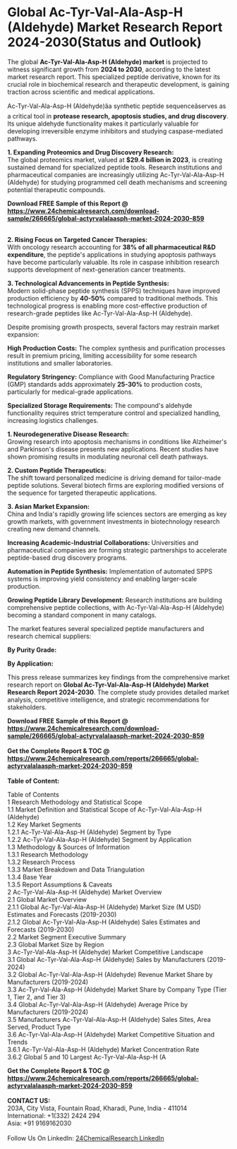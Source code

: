 <h1>Global Ac-Tyr-Val-Ala-Asp-H (Aldehyde) Market Research Report 2024-2030(Status and Outlook)</h1><p>The global <strong>Ac-Tyr-Val-Ala-Asp-H (Aldehyde) market</strong> is projected to witness significant growth from <strong>2024 to 2030</strong>, according to the latest market research report. This specialized peptide derivative, known for its crucial role in biochemical research and therapeutic development, is gaining traction across scientific and medical applications.</p><p>Ac-Tyr-Val-Ala-Asp-H (Aldehyde)âa synthetic peptide sequenceâserves as a critical tool in <strong>protease research, apoptosis studies, and drug discovery</strong>. Its unique aldehyde functionality makes it particularly valuable for developing irreversible enzyme inhibitors and studying caspase-mediated pathways.</p><p><strong>1. Expanding Proteomics and Drug Discovery Research:</strong><br>
The global proteomics market, valued at <strong>$29.4 billion in 2023</strong>, is creating sustained demand for specialized peptide tools. Research institutions and pharmaceutical companies are increasingly utilizing Ac-Tyr-Val-Ala-Asp-H (Aldehyde) for studying programmed cell death mechanisms and screening potential therapeutic compounds.</p><div><b>Download FREE Sample of this Report @ 
            <a href="https://www.24chemicalresearch.com/download-sample/266665/global-actyrvalalaasph-market-2024-2030-859">
            https://www.24chemicalresearch.com/download-sample/266665/global-actyrvalalaasph-market-2024-2030-859</a></b></div><br><p><strong>2. Rising Focus on Targeted Cancer Therapies:</strong><br>
With oncology research accounting for <strong>38% of all pharmaceutical R&amp;D expenditure</strong>, the peptide's applications in studying apoptosis pathways have become particularly valuable. Its role in caspase inhibition research supports development of next-generation cancer treatments.</p><p><strong>3. Technological Advancements in Peptide Synthesis:</strong><br>
Modern solid-phase peptide synthesis (SPPS) techniques have improved production efficiency by <strong>40-50%</strong> compared to traditional methods. This technological progress is enabling more cost-effective production of research-grade peptides like Ac-Tyr-Val-Ala-Asp-H (Aldehyde).</p><p>Despite promising growth prospects, several factors may restrain market expansion:</p><p><strong>High Production Costs:</strong> The complex synthesis and purification processes result in premium pricing, limiting accessibility for some research institutions and smaller laboratories.</p><p><strong>Regulatory Stringency:</strong> Compliance with Good Manufacturing Practice (GMP) standards adds approximately <strong>25-30%</strong> to production costs, particularly for medical-grade applications.</p><p><strong>Specialized Storage Requirements:</strong> The compound's aldehyde functionality requires strict temperature control and specialized handling, increasing logistics challenges.</p><p><strong>1. Neurodegenerative Disease Research:</strong><br>
Growing research into apoptosis mechanisms in conditions like Alzheimer's and Parkinson's disease presents new applications. Recent studies have shown promising results in modulating neuronal cell death pathways.</p><p><strong>2. Custom Peptide Therapeutics:</strong><br>
The shift toward personalized medicine is driving demand for tailor-made peptide solutions. Several biotech firms are exploring modified versions of the sequence for targeted therapeutic applications.</p><p><strong>3. Asian Market Expansion:</strong><br>
China and India's rapidly growing life sciences sectors are emerging as key growth markets, with government investments in biotechnology research creating new demand channels.</p><p><strong>Increasing Academic-Industrial Collaborations:</strong> Universities and pharmaceutical companies are forming strategic partnerships to accelerate peptide-based drug discovery programs.</p><p><strong>Automation in Peptide Synthesis:</strong> Implementation of automated SPPS systems is improving yield consistency and enabling larger-scale production.</p><p><strong>Growing Peptide Library Development:</strong> Research institutions are building comprehensive peptide collections, with Ac-Tyr-Val-Ala-Asp-H (Aldehyde) becoming a standard component in many catalogs.</p><p>The market features several specialized peptide manufacturers and research chemical suppliers:</p><p><strong>By Purity Grade:</strong></p><p><strong>By Application:</strong></p><p>This press release summarizes key findings from the comprehensive market research report on <strong>Global Ac-Tyr-Val-Ala-Asp-H (Aldehyde) Market Research Report 2024-2030</strong>. The complete study provides detailed market analysis, competitive intelligence, and strategic recommendations for stakeholders.</p><div><b>Download FREE Sample of this Report @ 
            <a href="https://www.24chemicalresearch.com/download-sample/266665/global-actyrvalalaasph-market-2024-2030-859">
            https://www.24chemicalresearch.com/download-sample/266665/global-actyrvalalaasph-market-2024-2030-859</a></b></div><br><div><b>Get the Complete Report & TOC @ 
            <a href="https://www.24chemicalresearch.com/reports/266665/global-actyrvalalaasph-market-2024-2030-859">
            https://www.24chemicalresearch.com/reports/266665/global-actyrvalalaasph-market-2024-2030-859</a></b></div><br>
            <b>Table of Content:</b><p>Table of Contents<br />
1 Research Methodology and Statistical Scope<br />
1.1 Market Definition and Statistical Scope of Ac-Tyr-Val-Ala-Asp-H (Aldehyde)<br />
1.2 Key Market Segments<br />
1.2.1 Ac-Tyr-Val-Ala-Asp-H (Aldehyde) Segment by Type<br />
1.2.2 Ac-Tyr-Val-Ala-Asp-H (Aldehyde) Segment by Application<br />
1.3 Methodology & Sources of Information<br />
1.3.1 Research Methodology<br />
1.3.2 Research Process<br />
1.3.3 Market Breakdown and Data Triangulation<br />
1.3.4 Base Year<br />
1.3.5 Report Assumptions & Caveats<br />
2 Ac-Tyr-Val-Ala-Asp-H (Aldehyde) Market Overview<br />
2.1 Global Market Overview<br />
2.1.1 Global Ac-Tyr-Val-Ala-Asp-H (Aldehyde) Market Size (M USD) Estimates and Forecasts (2019-2030)<br />
2.1.2 Global Ac-Tyr-Val-Ala-Asp-H (Aldehyde) Sales Estimates and Forecasts (2019-2030)<br />
2.2 Market Segment Executive Summary<br />
2.3 Global Market Size by Region<br />
3 Ac-Tyr-Val-Ala-Asp-H (Aldehyde) Market Competitive Landscape<br />
3.1 Global Ac-Tyr-Val-Ala-Asp-H (Aldehyde) Sales by Manufacturers (2019-2024)<br />
3.2 Global Ac-Tyr-Val-Ala-Asp-H (Aldehyde) Revenue Market Share by Manufacturers (2019-2024)<br />
3.3 Ac-Tyr-Val-Ala-Asp-H (Aldehyde) Market Share by Company Type (Tier 1, Tier 2, and Tier 3)<br />
3.4 Global Ac-Tyr-Val-Ala-Asp-H (Aldehyde) Average Price by Manufacturers (2019-2024)<br />
3.5 Manufacturers Ac-Tyr-Val-Ala-Asp-H (Aldehyde) Sales Sites, Area Served, Product Type<br />
3.6 Ac-Tyr-Val-Ala-Asp-H (Aldehyde) Market Competitive Situation and Trends<br />
3.6.1 Ac-Tyr-Val-Ala-Asp-H (Aldehyde) Market Concentration Rate<br />
3.6.2 Global 5 and 10 Largest Ac-Tyr-Val-Ala-Asp-H (A</p><div><b>Get the Complete Report & TOC @ 
            <a href="https://www.24chemicalresearch.com/reports/266665/global-actyrvalalaasph-market-2024-2030-859">
            https://www.24chemicalresearch.com/reports/266665/global-actyrvalalaasph-market-2024-2030-859</a></b></div><br><b>CONTACT US:</b><br>
            203A, City Vista, Fountain Road, Kharadi, Pune, India - 411014<br>
            International: +1(332) 2424 294<br>
            Asia: +91 9169162030 <br><br>
            Follow Us On LinkedIn: <a href="https://www.linkedin.com/company/24chemicalresearch/">24ChemicalResearch LinkedIn</a>